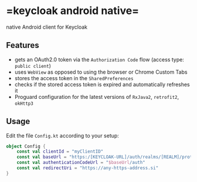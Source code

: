# =keycloak android native=
native Android client for Keycloak

## Features
* gets an OAuth2.0 token via the ``Authorization Code`` flow (access type: ``public client``)
* uses ``WebView`` as opposed to using the browser or Chrome Custom Tabs
* stores the access token in the ``SharedPreferences``
* checks if the stored access token is expired and automatically refreshes it
* Proguard configuration for the latest versions of ``RxJava2``, ``retrofit2``, ``okHttp3``


## Usage
Edit the file ``Config.kt`` according to your setup:
```kt
object Config {
    const val clientId = "myClientID"
    const val baseUrl = "https:/[KEYCLOAK-URL]/auth/realms/[REALM]/protocol/openid-connect"
    const val authenticationCodeUrl = "$baseUrl/auth"
    const val redirectUri = "https://any-https-address.si"
}

```
